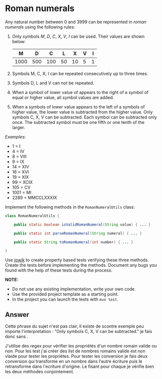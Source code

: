 # Roman numerals

Any natural number between 0 and 3999 can be represented in *roman numerals* using the following rules:

1. Only symbols *M*, *D*, *C*, *X*, *V*, *I* can be used. Their values are shown below:

    |   M  |  D  |  C  | L  |  X | V | I |
    |------|-----|-----|----|----|---|---|
    | 1000 | 500 | 100 | 50 | 10 | 5 | 1 |

2. Symbols M, C, X, I can be repeated consecutively up to three times.
3. Symbols D, L and V can not be repeated.
4. When a symbol of lower value of appears to the right of a symbol of equal or higher value, all symbol values are added.
5. When a symbols of lower value appears to the left of a symbols of higher value, the lower value is subtracted from the higher value. Only symbols C, X, V can be subtracted. Each symbol can be subtracted only once. The subtracted symbol must be one fifth or one tenth of the larger.

*Examples:*

-    1 = I
-    4 = IV
-    8 = VIII
-    9 = IX
-   14 = XIV
-   16 = XVI
-   19 = XIX
-   99 = XCIX
-  105 = CV
- 1001 = MI
- 2289 = MMCCLXXXIX

Implement the following methods in the `RomanNumeralUtils` class:

```java
class RomanNumeralUtils {

    public static boolean isValidRomanNumeral(String value) { ... }

    public static int parseRomanNumeral(String numeral) { ... }

    public static String toRomanNumeral(int number) { ... }

}
```

Use [jqwik](https://jqwik.net/) to create property based tests verifying these three methods. Create the tests before implementing the methods. Document any bugs you found with the help of these tests during the process.

**NOTE:** 
- Do not use any existing implementation, write your own code. 
- Use the provided project template as a starting point.
- In the project you can launch the tests with `mvn test`.

## Answer

Cette phrase du sujet n'est pas clair, Il existe de scontre exemple peu importe l'interpretation : "Only symbols C, X, V can be subtracted." je fais donc sans .

J'utilise des regex pour vérifier les propriétés d'un nombre romain valide ou non. Pour les test j'ai créer des list de nombres romains valide est non vlaide pour tester les propriétes. 
Pour tester les conversion je fais deux conversion qui transforme en un nombre dans l'autre écriture puis le retransforme dans l'ecriture d'origine. Le fisant pour chaque je vérifie bien les deux méthodes conjointement.
